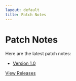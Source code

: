```yaml
---
layout: default
title: Patch Notes
---
```


# Patch Notes

Here are the latest patch notes:

* [Version 1.0](patch_notes/v1.0.md)

[View Releases](releases/)